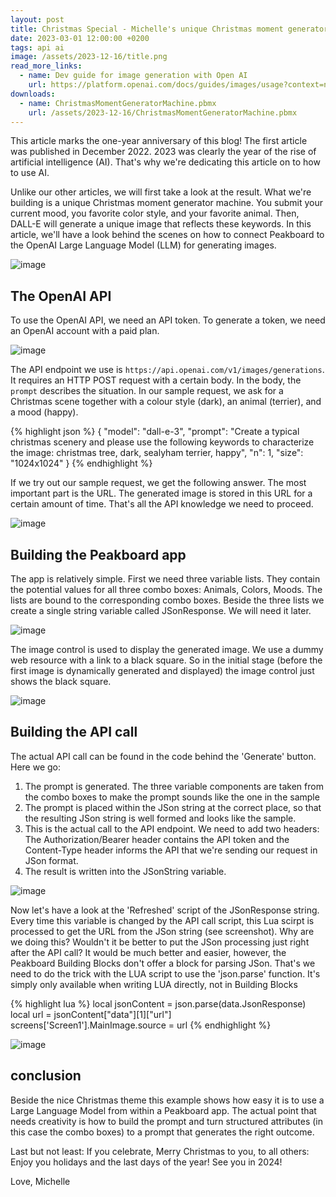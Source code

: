 ```yaml
---
layout: post
title: Christmas Special - Michelle's unique Christmas moment generator machine with crazy AI
date: 2023-03-01 12:00:00 +0200
tags: api ai
image: /assets/2023-12-16/title.png
read_more_links:
  - name: Dev guide for image generation with Open AI
    url: https://platform.openai.com/docs/guides/images/usage?context=node&lang=curl
downloads:
  - name: ChristmasMomentGeneratorMachine.pbmx
    url: /assets/2023-12-16/ChristmasMomentGeneratorMachine.pbmx
---
```


This article marks the one-year anniversary of this blog!
The first article was published in December 2022. 2023 was clearly the year of the rise of artificial intelligence (AI). That's why we're dedicating this article on to how to use AI.

Unlike our other articles, we will first take a look at the result. What we're building is a unique Christmas moment generator machine. You submit your current mood, you favorite color style, and your favorite animal. Then, DALL-E will generate a unique image that reflects these keywords. In this article, we'll have a look behind the scenes on how to connect Peakboard to the OpenAI Large Language Model (LLM) for generating images.

![image](/assets/2023-12-16/result.gif)

## The OpenAI API

To use the OpenAI API, we need an API token. To generate a token, we need an OpenAI account with a paid plan. 

![image](/assets/2023-12-16/010.png)

The API endpoint we use is `https://api.openai.com/v1/images/generations`. It requires an HTTP POST request with a certain body. In the body, the `prompt` describes the situation. In our sample request, we ask for a Christmas scene together with a colour style (dark), an animal (terrier), and a mood (happy).

{% highlight json %}
{
    "model": "dall-e-3",
    "prompt": "Create a typical christmas scenery and please use the following keywords to characterize the image: christmas tree, dark, sealyham terrier, happy",
    "n": 1,
    "size": "1024x1024"
}
{% endhighlight %}

If we try out our sample request, we get the following answer. The most important part is the URL. The generated image is stored in this URL for a certain amount of time. That's all the API knowledge we need to proceed.

![image](/assets/2023-12-16/020.png)

## Building the Peakboard app

The app is relatively simple. First we need three variable lists. They contain the potential values for all three combo boxes: Animals, Colors, Moods. The lists are bound to the corresponding combo boxes. Beside the three lists we create a single string variable called JSonResponse. We will need it later.

![image](/assets/2023-12-16/030.png)

The image control is used to display the generated image. We use a dummy web resource with a link to a black square. So in the initial stage (before the first image is dynamically generated and displayed) the image control just shows the black square.

![image](/assets/2023-12-16/035.png)

## Building the API call

The actual API call can be found in the code behind the 'Generate' button. Here we go:

1. The prompt is generated. The three variable components are taken from the combo boxes to make the prompt sounds like the one in the sample
2. The prompt is placed within the JSon string at the correct place, so that the resulting JSon string is well formed and looks like the sample.
3. This is the actual call to the API endpoint. We need to add two headers: The Authorization/Bearer header contains the API token and the Content-Type header informs the API that we're sending our request in JSon format.
4. The result is written into the JSonString variable.

![image](/assets/2023-12-16/040.png)

Now let's have a look at the 'Refreshed' script of the JSonResponse string. Every time this variable is changed by the API call script, this Lua scirpt is processed to get the URL from the JSon string (see screenshot). Why are we doing this? Wouldn't it be better to put the JSon processing just right after the API call? It would be much better and easier, however, the Peakboard Building Blocks don't offer a block for parsing JSon. That's we need to do the trick with the LUA script to use the 'json.parse' function. It's simply only available when writing LUA directly, not in Building Blocks

{% highlight lua %}
local jsonContent = json.parse(data.JsonResponse)
local url = jsonContent["data"][1]["url"]
screens['Screen1'].MainImage.source = url
{% endhighlight %}

![image](/assets/2023-12-16/050.png)

## conclusion

Beside the nice Christmas theme this example shows how easy it is to use a Large Language Model from within a Peakboard app. The actual point that needs creativity is how to build the prompt and turn structured attributes (in this case the combo boxes) to a prompt that generates the right outcome.

Last but not least: If you celebrate, Merry Christmas to you, to all others: Enjoy you holidays and the last days of the year! See you in 2024!

Love, Michelle



